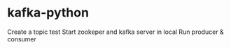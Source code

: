 # kafka-python
Create a topic test
Start zookeper and kafka server in local
Run producer & consumer
